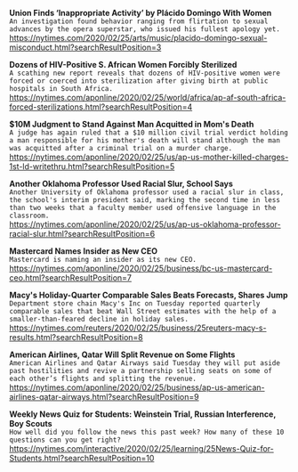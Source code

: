 **Union Finds ‘Inappropriate Activity’ by Plácido Domingo With Women**\
`An investigation found behavior ranging from flirtation to sexual advances by the opera superstar, who issued his fullest apology yet.`\
https://nytimes.com/2020/02/25/arts/music/placido-domingo-sexual-misconduct.html?searchResultPosition=3

**Dozens of HIV-Positive S. African Women Forcibly Sterilized**\
`A scathing new report reveals that dozens of HIV-positive women were forced or coerced into sterilization after giving birth at public hospitals in South Africa.`\
https://nytimes.com/aponline/2020/02/25/world/africa/ap-af-south-africa-forced-sterilizations.html?searchResultPosition=4

**$10M Judgment to Stand Against Man Acquitted in Mom's Death**\
`A judge has again ruled that a $10 million civil trial verdict holding a man responsible for his mother's death will stand although the man was acquitted after a criminal trial on a murder charge.`\
https://nytimes.com/aponline/2020/02/25/us/ap-us-mother-killed-charges-1st-ld-writethru.html?searchResultPosition=5

**Another Oklahoma Professor Used Racial Slur, School Says**\
`Another University of Oklahoma professor used a racial slur in class, the school's interim president said, marking the second time in less than two weeks that a faculty member used offensive language in the classroom.`\
https://nytimes.com/aponline/2020/02/25/us/ap-us-oklahoma-professor-racial-slur.html?searchResultPosition=6

**Mastercard Names Insider as New CEO**\
`Mastercard is naming an insider as its new CEO. `\
https://nytimes.com/aponline/2020/02/25/business/bc-us-mastercard-ceo.html?searchResultPosition=7

**Macy's Holiday-Quarter Comparable Sales Beats Forecasts, Shares Jump**\
`Department store chain Macy's Inc on Tuesday reported quarterly comparable sales that beat Wall Street estimates with the help of a smaller-than-feared decline in holiday sales.`\
https://nytimes.com/reuters/2020/02/25/business/25reuters-macy-s-results.html?searchResultPosition=8

**American Airlines, Qatar Will Split Revenue on Some Flights**\
`American Airlines and Qatar Airways said Tuesday they will put aside past hostilities and revive a partnership selling seats on some of each other’s flights and splitting the revenue.`\
https://nytimes.com/aponline/2020/02/25/business/ap-us-american-airlines-qatar-airways.html?searchResultPosition=9

**Weekly News Quiz for Students: Weinstein Trial, Russian Interference, Boy Scouts**\
`How well did you follow the news this past week? How many of these 10 questions can you get right?`\
https://nytimes.com/interactive/2020/02/25/learning/25News-Quiz-for-Students.html?searchResultPosition=10

